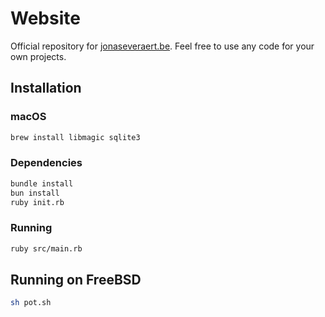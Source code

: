 # Website

Official repository for [jonaseveraert.be](https://jonaseveraert.be).
Feel free to use any code for your own projects.

## Installation

### macOS

```sh
brew install libmagic sqlite3
```

### Dependencies

```sh
bundle install
bun install
ruby init.rb
```

### Running

```sh
ruby src/main.rb
```

## Running on FreeBSD

```sh
sh pot.sh
```
